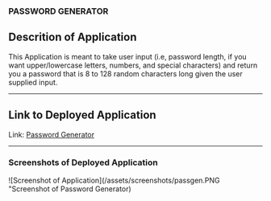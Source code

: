 ### PASSWORD GENERATOR


## Descrition of Application
This Application is meant to take user input (i.e, password length, if you want upper/lowercase letters, numbers, and special characters) and return you a password
that is 8 to 128 random characters long given the user supplied input.



---
## Link to Deployed Application
Link: [Password Generator](https://themanwiththeplan-eng.github.io/8-128-char-passwd-gen/)

---

### Screenshots of Deployed Application
![Screenshot of Application](/assets/screenshots/passgen.PNG "Screenshot of Password Generator)
